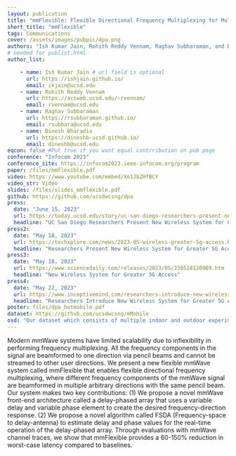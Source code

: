 ```yaml
---
layout: publication
title: "mmFlexible: Flexible Directional Frequency Multiplexing for Multi-user mmWave Networks"
short_title: "mmFlexible"
tags: Communications
cover: /assets/images/pubpic/dpa.png
authors: "Ish Kumar Jain, Rohith Reddy Vennam, Raghav Subbaraman, and Dinesh Bharadia"
# needed for publist.html
author_list:

    - name: Ish Kumar Jain # url field is optional
      url: https://ishjain.github.io/
      email: ikjain@ucsd.edu
    - name: Rohith Reddy Vennam
      url: https://acsweb.ucsd.edu/~rvennam/
      email: rvennam@ucsd.edu
    - name: Raghav Subbaraman
      url: https://rsubbaraman.github.io/
      email: rsubbara@ucsd.edu
    - name: Dinesh Bharadia
      url: https://dineshb-ucsd.github.io/
      email: dineshb@ucsd.edu
eqcon: false #Put true if you want equal contrribution on pub page
conference: "Infocom 2023"
conference_site: https://infocom2023.ieee-infocom.org/program
paper: /files/mmflexible.pdf
video: https://www.youtube.com/embed/Xo1JbZHfBCY
video_str: Video
slides: /files/slides_mmflexible.pdf
github: https://github.com/ucsdwcsng/dpa
press:
  date: "June 15, 2023"
  url: https://today.ucsd.edu/story/uc-san-diego-researchers-present-new-wireless-system-for-greater-5g-access
  headline: "UC San Diego Researchers Present New Wireless System for Greater 5G Access"
press2:
  date: "May 18, 2023"
  url: https://techxplore.com/news/2023-05-wireless-greater-5g-access.html
  headline: "Researchers Present New Wireless System for Greater 5G Access"
press3:
  date: "May 18, 2023"
  url: https://www.sciencedaily.com/releases/2023/05/230518120909.htm
  headline: "New Wireless System for Greater 5G Access"
press4:
  date: "May 22, 2023"
  url: https://www.inceptivemind.com/researchers-introduce-new-wireless-system-greater-5g-access/30839/
  headline: "Researchers Introduce New Wireless System for Greater 5G Access"
poster: files/dpa_hotmobile.pdf
dataset: https://github.com/ucsdwcsng/mMobile
osd: "Our dataset which consists of multiple indoor and outdoor experiments for up to 30 m gNB-UE link. In each experiment, we fixed the location of the gNB and move the UE with an increment of roughly one degrees. The table above specifies the direction of user movement with respect to gNB-UE link, distance resolution, and the number of user locations for which we conduct channel measurements. Outdoor 30 m data also contains blockage between 3.9 m to 4.8 m. At each location, we scan the transmission beam and collect data for each beam. By doing so, we can get the full OFDM channels for different locations along the moving trajectory with all the beam angles. Moreover, we use 240 kHz subcarrier spacing, which is consistent with the 5G NR numerology at FR2, so the data we collect will be a true reflection of what a 5G UE will see."
---
```

Modern mmWave systems have limited scalability due to inflexibility in performing frequency multiplexing. All the frequency components in the signal are beamformed to one direction via pencil beams and cannot be streamed to other user directions. We present a new flexible mmWave system called mmFlexible that enables flexible directional frequency multiplexing, where different frequency components of the mmWave signal are beamformed in multiple arbitrary directions with the same pencil beam. Our system makes two key contributions: (1) We propose a novel mmWave front-end architecture called a delay-phased array that uses a variable delay and variable phase element to create the desired frequency-direction response. (2) We propose a novel algorithm called FSDA (Frequency-space to delay-antenna) to estimate delay and phase values for the real-time operation of the delay-phased array. Through evaluations with mmWave channel traces, we show that mmFlexible provides a 60-150% reduction in worst-case latency compared to baselines.
